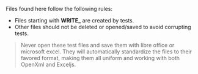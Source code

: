 Files found here follow the following rules:

- Files starting with **WRITE_** are created by tests. 
- Other files should not be deleted or opened/saved to avoid corrupting tests.

> Never open these test files and save them with libre office or microsoft excel. They will automatically standardize the files to their favored format, making them all uniform and working with both OpenXml and Exceljs.